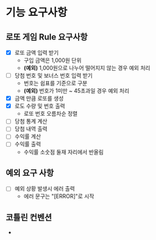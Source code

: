 # 기능 요구사항

## 로또 게임 Rule 요구사항
- [x] 로또 금액 입력 받기
  - 구입 금액은 1,000원 단위
  - **(예외)** 1,000원으로 나누어 떨어지지 않는 경우 예외 처리 
- [ ] 당첨 번호 및 보너스 번호 입력 받기 
  - 번호는 쉽표를 기준으로 구분
  - **(예외)** 번호가 1미만 ~ 45초과일 경우 예외 처리
- [x] 금액 만큼 로또를 생성
- [x] 로도 수량 및 번호 출력
  - 로또 번호 오름차순 정렬
- [ ] 당첨 통계 계산
- [ ] 당첨 내역 출력
- [ ] 수익률 계산
- [ ] 수익률 출력
  - 수익률 소숫점 둘재 자리에서 반올림

## 예외 요구 사항
- [ ] 예외 상황 발생시 에러 출력
  - 에러 문구는 "[ERROR]"로 시작

## 코틀린 컨벤션
- 